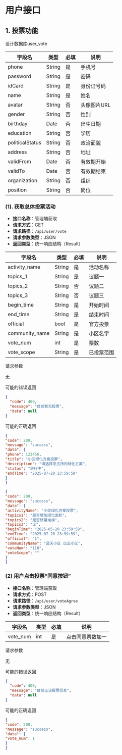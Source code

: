# 用户接口
## 1. 投票功能
设计数据库user_vote

| 字段名           | 类型      | 必填 | 说明         |
|------------------|-----------|------|--------------|
| phone            | String    | 是   | 手机号       |
| password         | String    | 是   | 密码         |
| idCard           | String    | 是   | 身份证号码   |
| name             | String    | 是   | 姓名         |
| avatar           | String    | 否   | 头像图片URL  |
| gender           | String    | 否   | 性别         |
| birthday         | Date      | 否   | 出生日期     |
| education        | String    | 否   | 学历         |
| politicalStatus  | String    | 否   | 政治面貌     |
| address          | String    | 否   | 地址         |
| validFrom        | Date      | 否   | 有效期开始   |
| validTo          | Date      | 否   | 有效期结束   |
| organization     | String    | 否   | 组织         |
| position         | String    | 否   | 岗位         |
### (1). 获取总体投票活动

- **接口名称**：管理端获取
- **请求方式**：GET
- **请求路径**：`/api/user/vote `
- **请求参数类型**：JSON
- **返回类型**：统一响应结构（Result）


| 字段名           | 类型      | 必填 | 说明         |
|------------------|-----------|------|--------------|
| activity_name        | String    | 是   | 活动名称       |
| topics_1        | String    | 是   | 议题一         |
| topics_2          | String    | 否   | 议题二   |
| topics_3             | String    | 否   | 议题三         |
| begin_time          | String    | 是   | 开始时间  |
| end_time           | String    | 是   | 结束时间         |_
| official        | bool      | 是   | 官方投票    |
| community_name        | String    | 是   | 小区名字         |
| vote_num              | int       | 是    |   票数
| vote_scope          | String    | 是   | 已投票范围         |

请求参数

无

可能的错误返回
```json
{
  "code": 400,
  "message": "目前暂无投票",
  "data": null
}

```
可能的正确返回
```json
{
"code": 200,
"message": "success",
"data": {
"phone": 123456,
"title": "小区绿化方案投票",
"description": "请选择您支持的绿化方案",
"status": "进行中",
"endTime": "2025-07-20 23:59:59"
}
}
```
```json
{
"code": 200,
"message": "success",
"data": {
"activityName": "小区绿化方案投票",
"topics1": "是否增加绿化面积",
"topics2": "是否修建电梯",
"topics3": "无",
"beginTime": "2025-05-20 23:59:59",
"endTime": "2025-07-20 23:59:59",
"official": "1",
"communityName": "蓝天小区 白云小区",
"voteNum": "110",
"voteScope": ""
}
}
```


### (2) 用户点击投票“同意按钮”

- **接口名称**：管理端获取
- **请求方式**：POST
- **请求路径**：`/api/user/voteAgree `
- **请求参数类型**：JSON
- **返回类型**：统一响应结构（Result）


| 字段名           | 类型      | 必填 | 说明         |
|------------------|-----------|------|--------------|
| vote_num        | int    | 是   | 点击同意票数加一      |


请求参数

无

可能的错误返回
```json
{
  "code": 400,
  "message": "目前无该投票信息",
  "data": null
}

```
可能的正确返回
```json
{
"code": 200,
"message": "success",
"data": {
"vote_num": 1
}
}
```